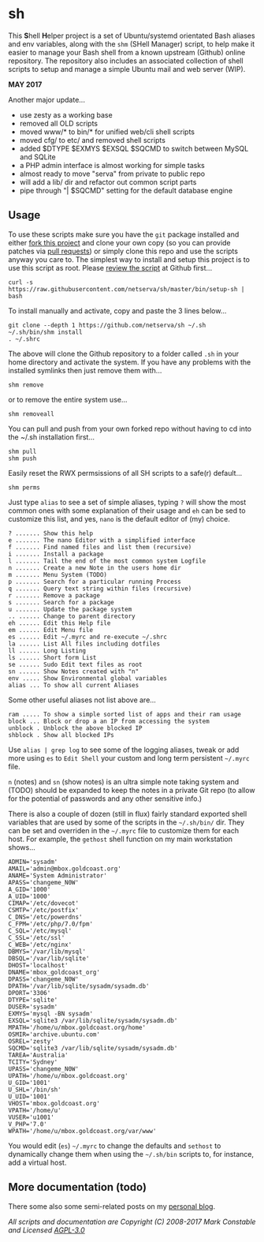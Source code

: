 # sh

This **S**hell **H**elper project is a set of Ubuntu/systemd orientated
Bash aliases and env variables, along with the `shm` (SHell Manager)
script, to help make it easier to manage your Bash shell from a known
upstream (Github) online repository. The repository also includes an
associated collection of shell scripts to setup and manage a simple Ubuntu
mail and web server (WIP).

**MAY 2017**

Another major update...

- use zesty as a working base
- removed all OLD scripts
- moved www/* to bin/* for unified web/cli shell scripts
- moved cfg/ to etc/ and removed shell scripts
- added $DTYPE $EXMYS $EXSQL $SQCMD to switch between MySQL and SQLite
- a PHP admin interface is almost working for simple tasks
- almost ready to move "serva" from private to public repo
- will add a lib/ dir and refactor out common script parts
- pipe through "| $SQCMD" setting for the default database engine

## Usage

To use these scripts make sure you have the `git` package installed and
either [fork this project] and clone your own copy (so you can provide
patches via [pull requests]) or simply clone this repo and use the scripts
anyway you care to. The simplest way to install and setup this project is
to use this script as root. Please [review the script] at Github first...

    curl -s https://raw.githubusercontent.com/netserva/sh/master/bin/setup-sh | bash

To install manually and activate, copy and paste the 3 lines below...

    git clone --depth 1 https://github.com/netserva/sh ~/.sh
    ~/.sh/bin/shm install
    . ~/.shrc

The above will clone the Github repository to a folder called `.sh` in your
home directory and activate the system. If you have any problems with the
installed symlinks then just remove them with...

    shm remove

or to remove the entire system use...

    shm removeall

You can pull and push from your own forked repo without having to cd into
the ~/.sh installation first...

    shm pull
    shm push

Easily reset the RWX permsissions of all SH scripts to a safe(r) default...

    shm perms

Just type `alias` to see a set of simple aliases, typing `?` will show the
most common ones with some explanation of their usage and `eh` can be sed
to customize this list, and yes, `nano` is the default editor of (my)
choice.

    ? ....... Show this help
    e ....... The nano Editor with a simplified interface
    f ....... Find named files and list them (recursive)
    i ....... Install a package
    l ....... Tail the end of the most common system Logfile
    n ....... Create a new Note in the users home dir
    m ....... Menu System (TODO)
    p ....... Search for a particular running Process
    q ....... Query text string within files (recursive)
    r ....... Remove a package
    s ....... Search for a package
    u ....... Update the package system
    .. ...... Change to parent directory
    eh ...... Edit this Help file
    em ...... Edit Menu file
    es ...... Edit ~/.myrc and re-execute ~/.shrc
    la ...... List All files including dotfiles
    ll ...... Long Listing
    ls ...... Short form List
    se ...... Sudo Edit text files as root
    sn ...... Show Notes created with "n"
    env ..... Show Environmental global variables
    alias ... To show all current Aliases

Some other useful aliases not list above are...

    ram ..... To show a simple sorted list of apps and their ram usage
    block ... Block or drop a an IP from accessing the system
    unblock . Unblock the above blocked IP
    shblock . Show all blocked IPs

Use `alias | grep log` to see some of the logging aliases, tweak or add
more using `es` to `Edit Shell` your custom and long term persistent
`~/.myrc` file.

`n` (notes) and `sn` (show notes) is an ultra simple note taking system and
(TODO) should be expanded to keep the notes in a private Git repo (to allow
for the potential of passwords and any other sensitive info.)

There is also a couple of dozen (still in flux) fairly standard exported
shell variables that are used by some of the scripts in the `~/.sh/bin/`
dir. They can be set and overriden in the `~/.myrc` file to customize them
for each host. For example, the `gethost` shell function on my main
workstation shows...
```
ADMIN='sysadm'
AMAIL='admin@mbox.goldcoast.org'
ANAME='System Administrator'
APASS='changeme_N0W'
A_GID='1000'
A_UID='1000'
CIMAP='/etc/dovecot'
CSMTP='/etc/postfix'
C_DNS='/etc/powerdns'
C_FPM='/etc/php/7.0/fpm'
C_SQL='/etc/mysql'
C_SSL='/etc/ssl'
C_WEB='/etc/nginx'
DBMYS='/var/lib/mysql'
DBSQL='/var/lib/sqlite'
DHOST='localhost'
DNAME='mbox_goldcoast_org'
DPASS='changeme_N0W'
DPATH='/var/lib/sqlite/sysadm/sysadm.db'
DPORT='3306'
DTYPE='sqlite'
DUSER='sysadm'
EXMYS='mysql -BN sysadm'
EXSQL='sqlite3 /var/lib/sqlite/sysadm/sysadm.db'
MPATH='/home/u/mbox.goldcoast.org/home'
OSMIR='archive.ubuntu.com'
OSREL='zesty'
SQCMD='sqlite3 /var/lib/sqlite/sysadm/sysadm.db'
TAREA='Australia'
TCITY='Sydney'
UPASS='changeme_N0W'
UPATH='/home/u/mbox.goldcoast.org'
U_GID='1001'
U_SHL='/bin/sh'
U_UID='1001'
VHOST='mbox.goldcoast.org'
VPATH='/home/u'
VUSER='u1001'
V_PHP='7.0'
WPATH='/home/u/mbox.goldcoast.org/var/www'
```
You would edit (`es`) `~/.myrc` to change the defaults and `sethost` to
dynamically change them when using the `~/.sh/bin` scripts to, for
instance, add a virtual host.

## More documentation (todo)

There some also some semi-related posts on my [personal blog].


_All scripts and documentation are Copyright (C) 2008-2017 Mark Constable and Licensed [AGPL-3.0]_

[Github]: https://github.com/netserva/sh
[review the script]: https://github.com/netserva/sh/blob/master/bin/setup-sh
[AGPL-3.0]: http://www.gnu.org/licenses/agpl-3.0.html
[fork this project]: https://help.github.com/articles/fork-a-repo
[pull requests]: https://help.github.com/articles/using-pull-requests
[personal blog]: https://markc.blog/news/

